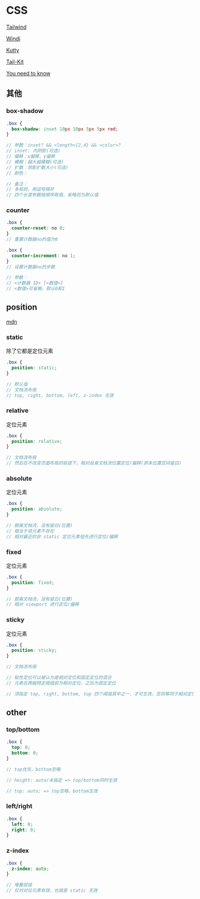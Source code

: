 # CSS

[Tailwind](https://tailwindcss.com/)

[Windi](https://windicss.org/)

[Kutty](https://kutty.netlify.app/)

[Tail-Kit](https://www.tailwind-kit.com/)

[You need to know](https://lhammer.cn/You-need-to-know-css/#/zh-cn/)

## 其他

### box-shadow

```scss
.box {
  box-shadow: inset 10px 10px 5px 5px red;
}

// 参数：inset? && <length>{2,4} && <color>?
// inset: 内阴影(可选)
// 偏移：x偏移，y偏移
// 模糊：越大越模糊(可选)
// 扩散：阴影扩散大小(可选)
// 颜色：

// 备注：
// 多规则，用逗号隔开
// 四个长度参数按顺序取值，省略则为默认值
```

### counter

```scss
.box {
  counter-reset: no 0;
}
// 重置计数器no的值为0

.box {
  counter-increment: no 1;
}
// 设置计数器no的步数

// 参数：
// <计数器 ID> [<数值>]
// <数值>可省略，默认0和1
```

## position

[mdn](https://developer.mozilla.org/zh-CN/docs/Web/CSS/position)

### static

除了它都是定位元素

```scss
.box {
  position: static;
}

// 默认值
// 文档流布局
// top, right, bottom, left, z-index 无效
```

### relative

定位元素

```scss
.box {
  position: relative;
}

// 文档流布局
// 然后在不改变页面布局的前提下，相对自身文档流位置定位/偏移(原本位置空间留白)
```

### absolute

定位元素

```scss
.box {
  position: absolute;
}

// 脱离文档流，没有留白(位置)
// 相当于该元素不存在
// 相对最近的非 static 定位元素祖先进行定位/偏移
```

### fixed

定位元素

```scss
.box {
  position: fixed;
}

// 脱离文档流，没有留白(位置)
// 相对 viewport 进行定位/偏移
```

### sticky

定位元素

```scss
.box {
  position: sticky;
}

// 文档流布局

// 粘性定位可以被认为是相对定位和固定定位的混合
// 元素在跨越特定阈值前为相对定位，之后为固定定位

// 须指定 top, right, bottom, top 四个阈值其中之一，才可生效，否则等同于相对定位
```

## other

### top/bottom

```scss
.box {
  top: 0;
  bottom: 0;
}

// top优先，bottom忽略

// height: auto/未指定 => top/bottom同时生效

// top: auto; => top忽略，bottom生效
```

### left/right

```scss
.box {
  left: 0;
  right: 0;
}
```

### z-index

```scss
.box {
  z-index: auto;
}

// 堆叠层级
// 仅对对位元素有效，也就是 static 无效
```
